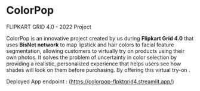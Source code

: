 # ColorPop
FLIPKART GRID 4.0 - 2022  Project


ColorPop is an innovative project created by us during **Flipkart Grid 4.0** that uses **BisNet network** to map lipstick and hair colors to facial feature segmentation, allowing customers to virtually try on products using their own photos. It solves the problem of uncertainty in color selection by providing a realistic, personalized experience that helps users see how shades will look on them before purchasing. By offering this virtual try-on .

Deployed App endpoint : (https://colorpop-flpktgrid4.streamlit.app/)
